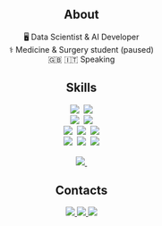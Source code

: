 <div >
  <h2 align="center">About</h2>
  <div align="center">
    <p>
      🖥️ Data Scientist & AI Developer<br>
      ⚕️ Medicine & Surgery student (paused)<br>
      🇬🇧 🇮🇹 Speaking   
    </p>
  </div>
  <div>
    <h2 align="center">Skills</h2>
    <div align="center">
      <img src="https://img.shields.io/badge/Python-2b5b83?style=for-the-badge&logo=python&logoColor=white">&nbsp;
      <img src="https://img.shields.io/badge/JavaScript-F7DF1E?style=for-the-badge&logo=javascript&logoColor=black">
    </div>
    <div align="center">
      <img src="https://img.shields.io/badge/SQLite-232F3E?style=for-the-badge&logo=sqlite&logoColor=white">&nbsp;
      <img src="https://img.shields.io/badge/MySQL-07405E?style=for-the-badge&logo=mysql&logoColor=white">
    </div>
    <div align="center">
      <img src="https://img.shields.io/badge/HTML5-E34F26?style=for-the-badge&logo=html5&logoColor=white">&nbsp;
      <img src="https://img.shields.io/badge/CSS3-1572B6?style=for-the-badge&logo=css3&logoColor=white">&nbsp;
      <img src="https://img.shields.io/badge/Markdown-000000?style=for-the-badge&logo=markdown&logoColor=white">
    </div>
    <div align="center">
      <img src="https://img.shields.io/badge/Linux-444444?style=for-the-badge&logo=linux&logoColor=white">&nbsp;
      <img src="https://img.shields.io/badge/MacOS-000?style=for-the-badge&logo=apple&logoColor=white">&nbsp;
      <img src="https://img.shields.io/badge/Windows-3D85C6?style=for-the-badge&logo=windows&logoColor=white">
    </div>
    <br>
    <div align="center">
      <a href="https://www.codewars.com/users/voidpunk">
        <img src="https://www.codewars.com/users/voidpunk/badges/small">&nbsp;
      </a>
    </div>
  </div>
  <div>
    <h2 align="center">Contacts</h2>
    <div align="center">
      <a href="https://t.me/https://t.me/voidpunk_glitch">
        <img src="https://img.shields.io/badge/Telegram-2CA5E0?style=for-the-badge&logo=telegram&logoColor=white">
      </a>
      <a href="https://voidpunk.github.io/">
        <img src="https://img.shields.io/badge/Website-3a3c40?style=for-the-badge&label=%F0%9F%8C%90">
      </a>
      <a href="mailto:voidpunk.glitch@gmail.com">
        <img src="https://img.shields.io/badge/Gmail-D14836?style=for-the-badge&logo=gmail&logoColor=white">
      </a>
    </div>
  </div>
</div>
